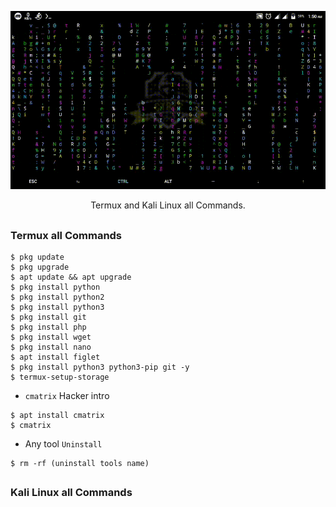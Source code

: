 <!-- tmklCommands -->

<p align="center">
  <img src=".imgs/cv.gif">
</p>

<p align="center">Termux and Kali Linux all Commands.</p>

##

### Termux all Commands

```
$ pkg update
$ pkg upgrade
$ apt update && apt upgrade
$ pkg install python
$ pkg install python2
$ pkg install python3
$ pkg install git
$ pkg install php
$ pkg install wget
$ pkg install nano
$ apt install figlet
$ pkg install python3 python3-pip git -y
$ termux-setup-storage
```

- `cmatrix` Hacker intro
```
$ apt install cmatrix
$ cmatrix
```
- Any tool `Uninstall`
```
$ rm -rf (uninstall tools name)
```

##

### Kali Linux all Commands
